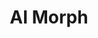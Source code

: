---
title: "AI Morph"
layout: full-mixed-external
thumbnails:
    - url: "https://do9h9xpl264c0.cloudfront.net/objects/c506e514c6b81a693e1984f25ed44ae5da22bd11592ee498d752e9b3b53bd258"
    - url: "https://do9h9xpl264c0.cloudfront.net/objects/041647b85a4085eb7cb113fc912e68dc9e040afcb4377b98fb4efaa6a08917ca"

media:
    - url: "https://do9h9xpl264c0.cloudfront.net/objects/ab7e8c27db9c32f141f2fa9a227b6185e7292abd8a0fc2ca0d2938a7832388f2?format=.webm"
    - url: "https://do9h9xpl264c0.cloudfront.net/objects/32e505336fd7334ab1eaab81a2206aca7a374207774aa2625338dd96a97893f0?format=.webm"
    - url: "https://do9h9xpl264c0.cloudfront.net/objects/6a5b51197e25503409bd5694a4e8879931ad1f1286e818c5139e118b2dd44a38?format=.webm"
---